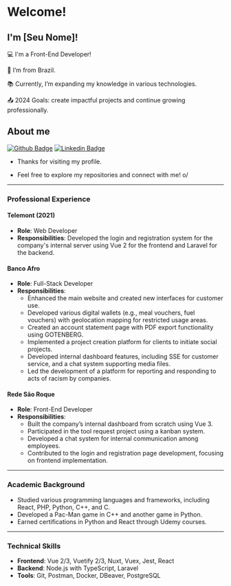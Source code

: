 # Welcome!

## I'm [Seu Nome]!

:computer: I'm a Front-End Developer!

:house_with_garden: I’m from Brazil.

:books: Currently, I’m expanding my knowledge in various technologies.

:outbox_tray: 2024 Goals: create impactful projects and continue growing professionally.
 

## About me

[![Github Badge](https://img.shields.io/badge/-Github-000?style=flat-square&logo=Github&logoColor=white&link=LINK_GIT)](LINK_GIT)
[![Linkedin Badge](https://img.shields.io/badge/-LinkedIn-blue?style=flat-square&logo=Linkedin&logoColor=white&link=LINK_LINKEDIN)](LINK_LINKEDIN)

- Thanks for visiting my profile.

- Feel free to explore my repositories and connect with me! o/

---

### Professional Experience

#### Telemont (2021)
- **Role**: Web Developer
- **Responsibilities**: Developed the login and registration system for the company's internal server using Vue 2 for the frontend and Laravel for the backend.

#### Banco Afro
- **Role**: Full-Stack Developer
- **Responsibilities**:
  - Enhanced the main website and created new interfaces for customer use.
  - Developed various digital wallets (e.g., meal vouchers, fuel vouchers) with geolocation mapping for restricted usage areas.
  - Created an account statement page with PDF export functionality using GOTENBERG.
  - Implemented a project creation platform for clients to initiate social projects.
  - Developed internal dashboard features, including SSE for customer service, and a chat system supporting media files.
  - Led the development of a platform for reporting and responding to acts of racism by companies.

#### Rede São Roque
- **Role**: Front-End Developer
- **Responsibilities**:
  - Built the company’s internal dashboard from scratch using Vue 3.
  - Participated in the tool request project using a kanban system.
  - Developed a chat system for internal communication among employees.
  - Contributed to the login and registration page development, focusing on frontend implementation.

---

### Academic Background
- Studied various programming languages and frameworks, including React, PHP, Python, C++, and C.
- Developed a Pac-Man game in C++ and another game in Python.
- Earned certifications in Python and React through Udemy courses.

---

### Technical Skills
- **Frontend**: Vue 2/3, Vuetify 2/3, Nuxt, Vuex, Jest, React
- **Backend**: Node.js with TypeScript, Laravel
- **Tools**: Git, Postman, Docker, DBeaver, PostgreSQL
